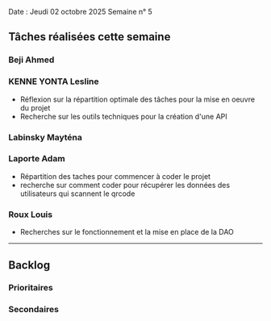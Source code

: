 Date : Jeudi 02 octobre 2025
Semaine n° 5

## Tâches réalisées cette semaine



### Beji Ahmed


### KENNE YONTA Lesline
- Réflexion sur la répartition optimale des tâches pour la mise en oeuvre du projet
- Recherche sur les outils techniques pour la création d'une API

### Labinsky Mayténa


### Laporte Adam
- Répartition des taches pour commencer à coder le projet 
- recherche sur comment coder pour récupérer les données
  des utilisateurs qui scannent le qrcode

### Roux Louis
- Recherches sur le fonctionnement et la mise en place de la DAO
---

## Backlog


  


### Prioritaires


### Secondaires
